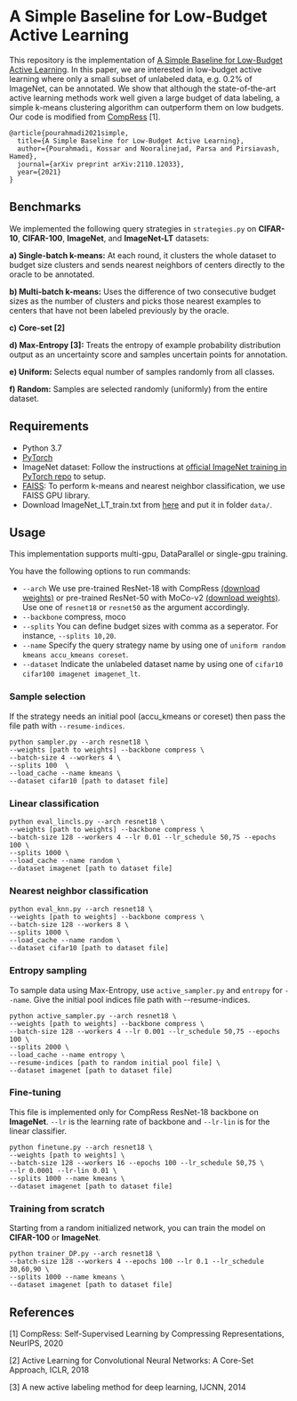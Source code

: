 # A Simple Baseline for Low-Budget Active Learning

This repository is the implementation of [A Simple Baseline for Low-Budget Active Learning](https://arxiv.org/abs/2110.12033). In this paper, we are interested in low-budget active learning where only a small subset of unlabeled data, e.g. 0.2% of ImageNet, can be annotated. We show that although the state-of-the-art active learning methods work well given a large budget of data labeling, a simple k-means clustering algorithm can outperform them on low budgets. Our code is modified from [CompRess](https://github.com/UMBCvision/CompRess) [1]. 

```
@article{pourahmadi2021simple,
  title={A Simple Baseline for Low-Budget Active Learning},
  author={Pourahmadi, Kossar and Nooralinejad, Parsa and Pirsiavash, Hamed},
  journal={arXiv preprint arXiv:2110.12033},
  year={2021}
}
```

## Benchmarks

We implemented the following query strategies in ```strategies.py``` on **CIFAR-10**, **CIFAR-100**, **ImageNet**, and **ImageNet-LT** datasets:

**a) Single-batch k-means:** At each round, it clusters the whole dataset to budget size clusters and sends nearest neighbors of centers directly to the oracle to be annotated.

**b) Multi-batch k-means:** Uses the difference of two consecutive budget sizes as the number of clusters and picks those nearest examples to centers that have not been labeled previously by the oracle.

**c) Core-set [2]**

**d) Max-Entropy [3]:** Treats the entropy of example probability distribution output as an uncertainty score and samples uncertain points for annotation.

**e) Uniform:** Selects equal number of samples randomly from all classes.

**f) Random:** Samples are selected randomly (uniformly) from the entire dataset.

## Requirements

* Python 3.7
* [PyTorch](https://pytorch.org/)
* ImageNet dataset: Follow the instructions at [official ImageNet training in PyTorch repo](https://github.com/pytorch/examples/tree/master/imagenet) to setup.
* [FAISS](https://github.com/facebookresearch/faiss/blob/master/INSTALL.md): To perform k-means and nearest neighbor classification, we use FAISS GPU library.
* Download ImageNet_LT_train.txt from [here](https://drive.google.com/drive/u/1/folders/19cl6GK5B3p5CxzVBy5i4cWSmBy9-rT_-) and put it in folder ```data/```.

## Usage

This implementation supports multi-gpu, DataParallel or single-gpu training. 

You have the following options to run commands:

* ```--arch``` We use pre-trained ResNet-18 with CompRess [(download weights)](https://drive.google.com/file/d/1L-RCmD4gMeicxJhIeqNKU09_sH8R3bwS/view?usp=sharing) or pre-trained ResNet-50 with MoCo-v2 [(download weights)](https://dl.fbaipublicfiles.com/moco/moco_checkpoints/moco_v2_800ep/moco_v2_800ep_pretrain.pth.tar). Use one of ```resnet18``` or ```resnet50``` as the argument accordingly.
* ```--backbone``` compress, moco
* ```--splits``` You can define budget sizes with comma as a seperator. For instance, ```--splits 10,20```.
* ```--name``` Specify the query strategy name by using one of ```uniform random kmeans accu_kmeans coreset```.
* ```--dataset``` Indicate the unlabeled dataset name by using one of ```cifar10 cifar100 imagenet imagenet_lt```.

### Sample selection
If the strategy needs an initial pool (accu_kmeans or coreset) then pass the file path with ```--resume-indices```.

```
python sampler.py --arch resnet18 \
--weights [path to weights] --backbone compress \
--batch-size 4 --workers 4 \
--splits 100  \
--load_cache --name kmeans \
--dataset cifar10 [path to dataset file]
```

### Linear classification

```
python eval_lincls.py --arch resnet18 \
--weights [path to weights] --backbone compress \
--batch-size 128 --workers 4 --lr 0.01 --lr_schedule 50,75 --epochs 100 \
--splits 1000 \  
--load_cache --name random \
--dataset imagenet [path to dataset file]
```

### Nearest neighbor classification

```
python eval_knn.py --arch resnet18 \
--weights [path to weights] --backbone compress \
--batch-size 128 --workers 8 \
--splits 1000 \
--load_cache --name random \
--dataset cifar10 [path to dataset file]
```

### Entropy sampling
To sample data using Max-Entropy, use ```active_sampler.py``` and ```entropy``` for ```--name```. Give the initial pool indices file path with --resume-indices.

```
python active_sampler.py --arch resnet18 \
--weights [path to weights] --backbone compress \
--batch-size 128 --workers 4 --lr 0.001 --lr_schedule 50,75 --epochs 100 \
--splits 2000 \
--load_cache --name entropy \
--resume-indices [path to random initial pool file] \
--dataset imagenet [path to dataset file]
```

### Fine-tuning
This file is implemented only for CompRess ResNet-18 backbone on **ImageNet**. ```--lr``` is the learning rate of backbone and ```--lr-lin``` is for the linear classifier.
```
python finetune.py --arch resnet18 \
--weights [path to weights] \
--batch-size 128 --workers 16 --epochs 100 --lr_schedule 50,75 \
--lr 0.0001 --lr-lin 0.01 \
--splits 1000 --name kmeans \
--dataset imagenet [path to dataset file]
```

### Training from scratch
Starting from a random initialized network, you can train the model on **CIFAR-100** or **ImageNet**.
```
python trainer_DP.py --arch resnet18 \
--batch-size 128 --workers 4 --epochs 100 --lr 0.1 --lr_schedule 30,60,90 \
--splits 1000 --name kmeans \
--dataset imagenet [path to dataset file]
```

## References

[1] CompRess: Self-Supervised Learning by Compressing Representations, NeurIPS, 2020

[2] Active Learning for Convolutional Neural Networks: A Core-Set Approach, ICLR, 2018

[3] A new active labeling method for deep learning, IJCNN, 2014
